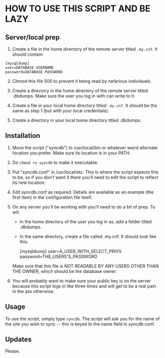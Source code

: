 # HOW TO USE THIS SCRIPT AND BE LAZY

## Server/local prep

1) Create a file in the home directory of the remote server titled `.my.cnf`. It should contain:

```
[mysqldump]
user=DATABASE USERNAME
password=DATABASE PASSWORD
```
2) Chmod this file 500 to prevent it being read by nefarious individuals.

3) Create a directory in the home directory of the remote server titled .dbdumps. Make sure the user
you log in with can write to it.

4) Create a file in your local home directory titled `.my.cnf`. It should be the same as step 1 (but with your local credentials).

5) Create a directory in your local home directory titled .dbdumps.

## Installation

1) Move the script ("syncdb") to /usr/local/bin or whatever weird alternate location you prefer. Make 
sure its location is in your PATH. 

2) Do `chmod +x syncdb` to make it executable.

3) Put "syncdb.conf" in /usr/local/etc. This is where the script expects this to be, so if you don't
   want it there you'll need to edit the script to reflect its new location.
   
4) Edit syncdb.conf as required. Details are available as an example (the first item) in the configuration file itself.

5) On any server you'll be working with you'll need to do a bit of prep. To wit:

   - In the home directory of the user you log in as, add a folder titled .dbdumps.
   - In the same directory, create a file called .my.cnf. It should look like this:

      [mysqldump]
      user=A_USER_WITH_SELECT_PRIVS
      password=THE_USERS'S_PASSWORD

   Make sure that this file is NOT READABLE BY ANY USERS OTHER THAN THE OWNER, which should be the 
   database owner.

6) You will probably want to make sure your public key is on the server because this script logs
   in like three times and will get to be a real pain in the ass otherwise.

## Usage

To use the script, simply type `syncdb`. The script will ask you for the name of the site you wish
to sync -- this is keyed to the name field in syncdb.conf.

## Updates

Please. 
